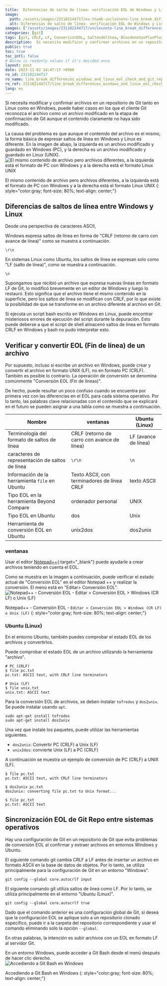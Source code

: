 ```yaml
---
title:  Diferencias de salto de línea- verificación EOL de Windows y Linux y sincronización de Git Repo
image:
  path: /assets/images/231102144717/es-thumb-unclesnote-line_break_differences_windows_and_linux_eol_check_and_git_repo_sync.png
  alt: Diferencias de salto de línea- verificación EOL de Windows y Linux y sincronización de Git Repo
images: ["/assets/images/231102144717/unclesnote-line_break_differences_windows_and_linux_eol_check_and_git_repo_sync-same_file_contents_but_different_files,_on_the_left_is_windows_pc_format_and_on_the_right_is_linux_unix_format.png", "/assets/images/231102144717/unclesnote-line_break_differences_windows_and_linux_eol_check_and_git_repo_sync-notepad++-eol_conversion-edit_eol_conversion_windows_cr_lf_or_unix_lf.png", "/assets/images/231102144717/unclesnote-line_break_differences_windows_and_linux_eol_check_and_git_repo_sync-accessing_git_bash_on_windows.png"]
categories: [git]
tags: [git, CRLF, LF, ConversiónEOL, Saltosdelínea, BlocdenotasPlusPlus, unix2dos, dos2unix]
description:  Si necesita modificar y confirmar archivos en un repositorio de Git tanto en Linux como en Windows, puede haber casos en los que el cliente Git reconozca el
public: true
toc: true
toc_intl: false
# Below is readonly values if it's decided once
layout: post
date: 2023-11-02 14:47:17 +0900
ro_id: 231102144717
ro_name: line_break_differences_windows_and_linux_eol_check_and_git_repo_sync
ro_ref: 231102144717/line_break_differences_windows_and_linux_eol_check_and_git_repo_sync
lang: es
---
```

Si necesita modificar y confirmar archivos en un repositorio de Git tanto en Linux como en Windows, puede haber casos en los que el cliente Git reconozca el archivo como un archivo modificado en la etapa de confirmación de Git aunque el contenido claramente no haya sido modificado.  

La causa del problema es que aunque el contenido del archivo es el mismo, la forma básica de expresar saltos de línea en Windows y Linux es diferente. En la imagen de abajo, la izquierda es un archivo modificado y guardado en Windows (PC), y la derecha es un archivo modificado y guardado en Linux (UNIX).  
![El mismo contenido de archivo pero archivos diferentes, a la izquierda está el formato de PC con Windows y a la derecha está el formato Linux UNIX](/assets/images/231102144717/unclesnote-line_break_differences_windows_and_linux_eol_check_and_git_repo_sync-same_file_contents_but_different_files,_on_the_left_is_windows_pc_format_and_on_the_right_is_linux_unix_format.png)  

El mismo contenido de archivo pero archivos diferentes, a la izquierda está el formato de PC con Windows y a la derecha está el formato Linux UNIX
{: style="color:gray; font-size: 80%; text-align: center;"}

## Diferencias de saltos de línea entre Windows y Linux
Desde una perspectiva de caracteres ASCII,  

Windows expresa saltos de línea en forma de "CRLF (retorno de carro con avance de línea)" como se muestra a continuación.  

```text
\r\n
```
En sistemas Linux como Ubuntu, los saltos de línea se expresan solo como "LF (salto de línea)", como se muestra a continuación.  

```text
\n
```
Supongamos que recibió un archivo que expresa nuevas líneas en formato LF de Git, lo modificó brevemente en un editor de Windows y luego lo restauró. Esto significa que el archivo tiene el mismo contenido en la superficie, pero los saltos de línea se modifican con CRLF, por lo que existe la posibilidad de que se transforme en un archivo diferente al archivo en Git.  

Si ejecuta un script bash escrito en Windows en Linux, puede encontrar misteriosos errores de ejecución del script durante la depuración. Esto puede deberse a que el script de shell almacenó saltos de línea en formato CRLF en Windows y bash no pudo interpretar esto.  
## Verificar y convertir EOL (Fin de línea) de un archivo
Por supuesto, incluso si escribe un archivo en Windows, puede crear y convertir el archivo en formato UNIX (LF), no en formato PC (CRLF). También es posible lo contrario. La operación de conversión se denomina comúnmente "Conversión EOL (Fin de líneas)".  

De hecho, puede resultar un poco confuso cuando se encuentra por primera vez con las diferencias en el EOL para cada sistema operativo. Por lo tanto, las palabras clave relacionadas con el contenido que se explicará en el futuro se pueden asignar a una tabla como se muestra a continuación.  

|Nombre|ventanas|Ubuntu (Linux)|
| ------------------------------------------ | -------------------------------------- | -------------- |
|Terminología del formato de saltos de línea|CRLF (retorno de carro con avance de línea)|LF (avance de línea)|
|caracteres de representación de saltos de línea|`\r\n`|`\n`|
|Información de la herramienta `file` en Ubuntu|Texto ASCII, con terminadores de línea CRLF|texto ASCII|
|Tipo EOL en la herramienta Beyond Compare|ordenador personal|UNIX|
|Tipo EOL en Ubuntu|dos|Unix|
|Herramienta de conversión EOL en Ubuntu|unix2dos|dos2unix|

### ventanas
Usar el editor [Notepad++](https://notepad-plus-plus.org/downloads){:target="_blank"} puede ayudarle a crear archivos teniendo en cuenta el EOL.  

Como se muestra en la imagen a continuación, puede verificar el estado actual de "Conversión EOL" en el editor Notepad ++ y realizar la conversión. El menú está en "Editar> Conversión EOL".  
![Notepad++ - Conversión EOL - `Editar > Conversión EOL > Windows (CR LF) o Unix (LF)`](/assets/images/231102144717/unclesnote-line_break_differences_windows_and_linux_eol_check_and_git_repo_sync-notepad++-eol_conversion-edit_eol_conversion_windows_cr_lf_or_unix_lf.png)  

Notepad++ - Conversión EOL - `Editar > Conversión EOL > Windows (CR LF) o Unix (LF)`
{: style="color:gray; font-size: 80%; text-align: center;"}

### Ubuntu (Linux)
En el entorno Ubuntu, también puedes comprobar el estado EOL de los archivos y convertirlos.  

Puede comprobar el estado EOL de un archivo utilizando la herramienta "archivo".  

```shell
# PC (CRLF)
$ file pc.txt 
pc.txt: ASCII text, with CRLF line terminators

# Unix (LF)
$ file unix.txt 
unix.txt: ASCII text
```
Para la conversión EOL de archivos, se deben instalar `tofrodos` y `dos2unix`. Se puede instalar usando `apt`.  

```shell
sudo apt-get install tofrodos
sudo apt-get install dos2unix
```
Una vez que instale los paquetes, puede utilizar las herramientas siguientes.  
- `dos2unix`: Convertir PC (CRLF) a Unix (LF)
- `unix2dos`: convierte Unix (LF) a PC (CRLF)

A continuación se muestra un ejemplo de conversión de PC (CRLF) a UNIX (LF).  

```shell
$ file pc.txt 
pc.txt: ASCII text, with CRLF line terminators

$ dos2unix pc.txt 
dos2unix: converting file pc.txt to Unix format...

$ file pc.txt 
pc.txt: ASCII text

```
## Sincronización EOL de Git Repo entre sistemas operativos
Hay una configuración de Git en un repositorio de Git que evita problemas de conversión EOL al confirmar y extraer archivos en entornos Windows y Ubuntu.  

El siguiente comando git cambia CRLF a LF antes de insertar un archivo en formato ASCII en la base de datos de objetos. Por lo tanto, se utiliza principalmente para la configuración de Git en un entorno "Windows".  

```shell
git config --global core.autocrlf input 
```
El siguiente comando git utiliza saltos de línea como LF. Por lo tanto, se utiliza principalmente en el entorno "Ubuntu (Linux)".  

```shell
git config --global core.autocrlf true
```
Dado que el comando anterior es una configuración global de Git, si desea que la configuración EOL se aplique solo a un repositorio clonado específico, puede ir a la carpeta del repositorio correspondiente y usar el comando eliminando solo la opción `--global`.  

En otras palabras, la intención es subir archivos con un EOL en formato LF al servidor Git.  

En un entorno Windows, puede acceder a Git Bash desde el menú después de hacer clic derecho.  
![Accediendo a Git Bash en Windows](/assets/images/231102144717/unclesnote-line_break_differences_windows_and_linux_eol_check_and_git_repo_sync-accessing_git_bash_on_windows.png)  

Accediendo a Git Bash en Windows
{: style="color:gray; font-size: 80%; text-align: center;"}

